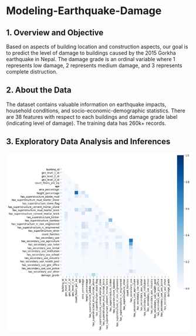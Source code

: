 # Modeling-Earthquake-Damage

## 1. Overview and Objective
Based on aspects of building location and construction aspects, our goal is to predict the level of damage to buildings caused by the 2015 Gorkha earthquake in Nepal. The damage grade is an ordinal variable where 1 represents low damage, 2 represents medium damage, and 3 represents complete distruction. 

## 2. About the Data
The dataset contains valuable information on earthquake impacts, household conditions, and socio-economic-demographic statistics. There are 38 features with respect to each buildings and damage grade label (indicating level of damage). The training data has 260k+ records.

## 3. Exploratory Data Analysis and Inferences
![Alt text](https://github.com/srushikeshs/Modeling-Earthquake-Damage/blob/main/Visualization/Correlation_Plot.png)
